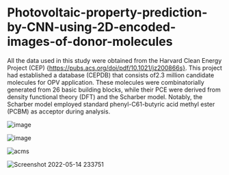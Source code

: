 # Photovoltaic-property-prediction-by-CNN-using-2D-encoded-images-of-donor-molecules

All the data used in this study were obtained from the Harvard Clean Energy Project (CEP) {https://pubs.acs.org/doi/pdf/10.1021/jz200866s}. This project had established a database (CEPDB) that consists of2.3 million candidate molecules for OPV application. These molecules were combinatorially generated from 26 basic building blocks, while their PCE were derived from density functional theory (DFT) and the Scharber model. Notably, the Scharber model employed standard phenyl-C61-butyric acid methyl ester (PCBM) as acceptor during analysis. 

![image](https://user-images.githubusercontent.com/70006534/168443990-e96d2938-2a92-46bd-ae30-461089062121.png)

![image](https://user-images.githubusercontent.com/70006534/168443952-fc570a10-291f-4ef3-8b44-0e93708908d4.png)



![acms](https://user-images.githubusercontent.com/70006534/168443516-05fab641-0431-4b6e-85ac-120c41ba156f.png)

![Screenshot 2022-05-14 233751](https://user-images.githubusercontent.com/70006534/168443544-7ccce5c0-d3ef-468c-8e56-d0487f281a53.png)

